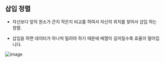 ## 삽입 정렬 

- 자신보다 앞의 원소가 큰지 작은지 비교를 하여서 자신의 위치를 찾아서 삽입 하는 정렬.

- 삽입을 하면 데이터가 하나씩 밀려야 하기 때문에 배열이 길어질수록 효율이 떨어집니다.

![image](https://user-images.githubusercontent.com/43161245/83345443-19920d00-a34e-11ea-87fb-76a867d14827.png)
